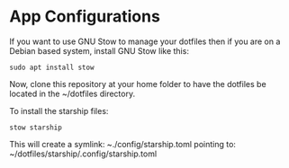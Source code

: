 # App Configurations

If you want to use GNU Stow to manage your dotfiles then if you are on a Debian based system, install GNU Stow like this:
```
sudo apt install stow
```

Now, clone this repository at your home folder to have the dotfiles be located in the ~/dotfiles directory. 

To install the starship files:
```
stow starship
```

This will create a symlink: ~./config/starship.toml pointing to: ~/dotfiles/starship/.config/starship.toml

